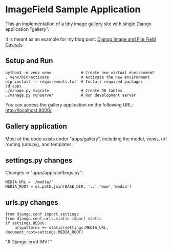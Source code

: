 # ImageField Sample Application 

This an implementation of a tiny image gallery site with single Django application "gallery".

It is meant as an example for my blog post:
[Django Image and File Field Caveats](https://rayed.com/posts/2015/04/django-image-and-file-field-caveats/)

## Setup and Run

    python3 -m venv venv             # Create new virtual environment
    . venv/bin/activate              # Activate the new environment
    pip install -r requirements.txt  # Install required packages
    cd apps
    ./manage.py migrate              # Create DB tables
    ./manage.py runserver            # Run development server

You can access the gallery application on the following URL: <http://localhost:8000/>


## Gallery application
Most of the code exists under "apps/gallery", including the model, views, url routing (urls.py), and templates.


## settings.py changes

Changes in "apps/apps/settings.py":

    MEDIA_URL = '/media/'
    MEDIA_ROOT = os.path.join(BASE_DIR, '..','www','media')


## urls.py changes

    from django.conf import settings
    from django.conf.urls.static import static
    if settings.DEBUG:
        urlpatterns += static(settings.MEDIA_URL, document_root=settings.MEDIA_ROOT)


"# Django-crud-MVT" 
